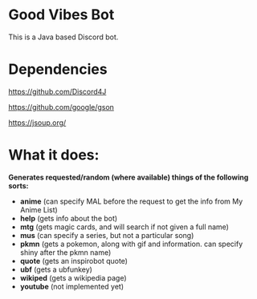 # Good Vibes Bot
This is a Java based Discord bot.
# Dependencies
https://github.com/Discord4J

https://github.com/google/gson

https://jsoup.org/
# What it does:
**Generates requested/random (where available) things of the following sorts:**
- **anime** (can specify MAL before the request to get the info from My Anime List)
- **help** (gets info about the bot)
- **mtg** (gets magic cards, and will search if not given a full name)
- **mus** (can specify a series, but not a particular song)
- **pkmn** (gets a pokemon, along with gif and information. can specify shiny after the pkmn name)
- **quote** (gets an inspirobot quote)
- **ubf** (gets a ubfunkey)
- **wikiped** (gets a wikipedia page)
- **youtube** (not implemented yet)
